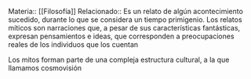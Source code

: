 Materia:: [[Filosofía]]
Relacionado:: 
Es un relato de algún acontecimiento sucedido, durante lo que se considera un tiempo primigenio. Los relatos míticos son narraciones que, a pesar de sus características fantásticas, expresan pensamientos e ideas, que corresponden a preocupaciones reales de los individuos que los cuentan 

Los mitos forman parte de una compleja estructura cultural, a la que llamamos cosmovisión 